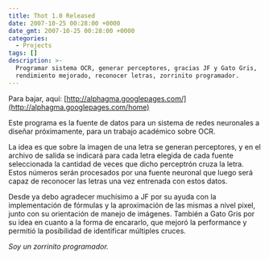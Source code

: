 ```yaml
---
title: Thot 1.0 Released
date: 2007-10-25 00:28:00 +0000
date_gmt: 2007-10-25 00:28:00 +0000
categories:
  - Projects
tags: []
description: >-
  Programar sistema OCR, generar perceptores, gracias JF y Gato Gris,
  rendimiento mejorado, reconocer letras, zorrinito programador.
---
```



Para bajar, aquí: [http://alphagma.googlepages.com/](http://alphagma.googlepages.com/home)

Este programa es la fuente de datos para un sistema de redes neuronales a diseñar próximamente, para un trabajo académico sobre OCR.

La idea es que sobre la imagen de una letra se generan perceptores, y en el archivo de salida se indicará para cada letra elegida de cada fuente seleccionada la cantidad de veces que dicho perceptrón cruza la letra. Estos números serán procesados por una fuente neuronal que luego será capaz de reconocer las letras una vez entrenada con estos datos.

Desde ya debo agradecer muchísimo a JF por su ayuda con la implementación de fórmulas y la aproximación de las mismas a nivel pixel, junto con su orientación de manejo de imágenes. También a Gato Gris por su idea en cuanto a la forma de encararlo, que mejoró la performance y permitió la posibilidad de identificar múltiples cruces.

_Soy un zorrinito programador._


